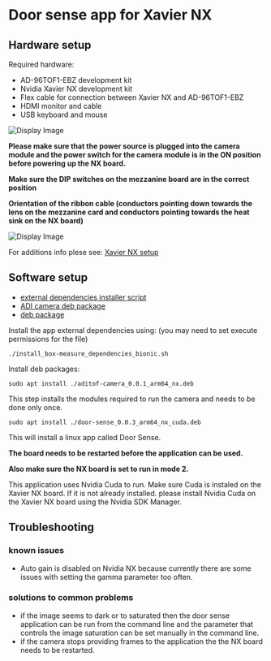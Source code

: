 # Door sense app for Xavier NX

## Hardware setup
Required hardware:
 - AD-96TOF1-EBZ development kit
 - Nvidia Xavier NX development kit
 - Flex cable for connection between Xavier NX and AD-96TOF1-EBZ
 - HDMI monitor and cable
 - USB keyboard and mouse
 
 ![Display Image](https://github.com/robotics-ai/tof_process_public/blob/main/door_sense/Doc/Images/xavier-nx-ad96tof1.jpg)

**Please make sure that the power source is plugged into the camera module and the power switch for the camera module is in the ON position before powering up the NX board.**

**Make sure the DIP switches on the mezzanine board are in the correct position**

**Orientation of the ribbon cable (conductors pointing down towards the lens on the mezzanine card and conductors pointing towards the heat sink on the NX board)**

 ![Display Image](https://github.com/robotics-ai/tof_process_public/blob/main/box_measure/Doc/Images/switches.jpeg)

For additions info plese see: 
[Xavier NX setup](https://wiki.analog.com/resources/eval/user-guides/ad-96tof1-ebz/ug_xavier_nx)

## Software setup

- [external dependencies installer script](https://github.com/robotics-ai/tof_process_public/blob/release/door_sense/Xavier-NX/install_door-sense_dependencies_bionic.sh)
- [ADI camera deb package](https://github.com/robotics-ai/tof_process_public/blob/release/door_sense/Xavier-NX/aditof-camera_0.0.1_arm64_nx.deb)
- [deb package](https://github.com/robotics-ai/tof_process_public/blob/release/door_sense/Xavier-NX/door-sense_0.0.3_arm64_nx_cuda.deb)

Install the app external dependencies using: (you may need to set execute permissions for the file)
```
./install_box-measure_dependencies_bionic.sh
```

Install deb packages:
```
sudo apt install ./aditof-camera_0.0.1_arm64_nx.deb
```
This step installs the modules required to run the camera and needs to be done only once.

```
sudo apt install ./door-sense_0.0.3_arm64_nx_cuda.deb
```
This will install a linux app called Door Sense.

**The board needs to be restarted before the application can be used.**

**Also make sure the NX board is set to run in mode 2.**

This application uses Nvidia Cuda to run. Make sure Cuda is instaled on the Xavier NX board. If it is not already installed. please install Nvidia Cuda on the Xavier NX board using the Nvidia SDK Manager.
 
## Troubleshooting
### known issues
   - Auto gain is disabled on Nvidia NX because currently there are some issues with setting the gamma parameter too often.
### solutions to common problems
   - if the image seems to dark or to saturated then the door sense application can be run from the command line and the parameter that controls the image saturation can be set manually in the command line.
   - if the camera stops providing frames to the application the the NX board needs to be restarted.

